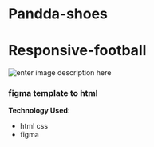 # Pandda-shoes
 
 # Responsive-football
![enter image description here](https://i.ibb.co/W2mGXD2/screencapture-omar4321-github-io-Pandda-shop-index-html-2021-12-08-22-04-21.png)

###  figma template to html


**Technology Used**: 

 - html css 
 -  figma
 
